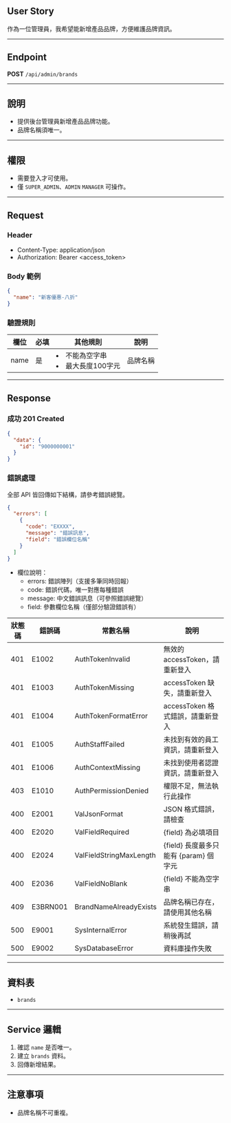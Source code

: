 ## User Story

作為一位管理員，我希望能新增產品品牌，方便維護品牌資訊。

---

## Endpoint

**POST** `/api/admin/brands`

---

## 說明

- 提供後台管理員新增產品品牌功能。
- 品牌名稱須唯一。

---

## 權限

- 需要登入才可使用。
- 僅 `SUPER_ADMIN`、`ADMIN` `MANAGER` 可操作。

---

## Request

### Header

- Content-Type: application/json
- Authorization: Bearer <access_token>

### Body 範例

```json
{
  "name": "新客優惠-八折"
}
```

### 驗證規則

| 欄位 | 必填 | 其他規則                            | 說明     |
| ---- | ---- | ----------------------------------- | -------- |
| name | 是   | <li>不能為空字串<li>最大長度100字元 | 品牌名稱 |

---

## Response

### 成功 201 Created

```json
{
  "data": {
    "id": "9000000001"
  }
}
```

### 錯誤處理

全部 API 皆回傳如下結構，請參考錯誤總覽。

```json
{
  "errors": [
    {
      "code": "EXXXX",
      "message": "錯誤訊息",
      "field": "錯誤欄位名稱"
    }
  ]
}
```

- 欄位說明：
  - errors: 錯誤陣列（支援多筆同時回報）
  - code: 錯誤代碼，唯一對應每種錯誤
  - message: 中文錯誤訊息（可參照錯誤總覽）
  - field: 參數欄位名稱（僅部分驗證錯誤有）

| 狀態碼 | 錯誤碼   | 常數名稱                | 說明                                  |
| ------ | -------- | ----------------------- | ------------------------------------- |
| 401    | E1002    | AuthTokenInvalid        | 無效的 accessToken，請重新登入        |
| 401    | E1003    | AuthTokenMissing        | accessToken 缺失，請重新登入          |
| 401    | E1004    | AuthTokenFormatError    | accessToken 格式錯誤，請重新登入      |
| 401    | E1005    | AuthStaffFailed         | 未找到有效的員工資訊，請重新登入      |
| 401    | E1006    | AuthContextMissing      | 未找到使用者認證資訊，請重新登入      |
| 403    | E1010    | AuthPermissionDenied    | 權限不足，無法執行此操作              |
| 400    | E2001    | ValJsonFormat           | JSON 格式錯誤，請檢查                 |
| 400    | E2020    | ValFieldRequired        | {field} 為必填項目                    |
| 400    | E2024    | ValFieldStringMaxLength | {field} 長度最多只能有 {param} 個字元 |
| 400    | E2036    | ValFieldNoBlank         | {field} 不能為空字串                  |
| 409    | E3BRN001 | BrandNameAlreadyExists  | 品牌名稱已存在，請使用其他名稱        |
| 500    | E9001    | SysInternalError        | 系統發生錯誤，請稍後再試              |
| 500    | E9002    | SysDatabaseError        | 資料庫操作失敗                        |

---

## 資料表

- `brands`

---

## Service 邏輯

1. 確認 `name` 是否唯一。
2. 建立 `brands` 資料。
4. 回傳新增結果。

---

## 注意事項

- 品牌名稱不可重複。

